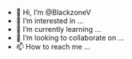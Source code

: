- 👋 Hi, I’m @BlackzoneV
- 👀 I’m interested in ...
- 🌱 I’m currently learning ...
- 💞️ I’m looking to collaborate on ...
- 📫 How to reach me ...

<!---
BlackzoneV/BlackzoneV is a ✨ special ✨ repository because its `README.md` (this file) appears on your GitHub profile.
You can click the Preview link to take a look at your changes.
--->
